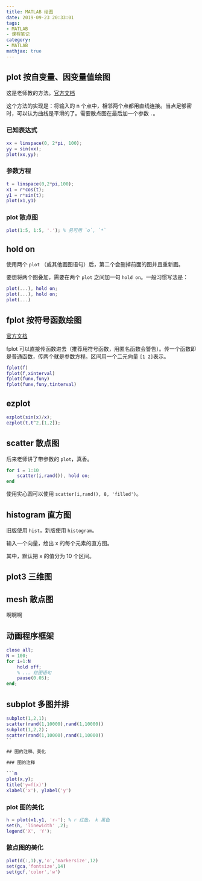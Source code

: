 ```yaml
---
title: MATLAB 绘图
date: 2019-09-23 20:33:01
tags:
- MATLAB
- 课程笔记
category:
- MATLAB
mathjax: true
---
```


## plot 按自变量、因变量值绘图

这是老师教的方法。[官方文档](https://ww2.mathworks.cn/help/matlab/ref/plot.htm)

这个方法的实现是：将输入的 n 个点中，相邻两个点都用直线连接。当点足够密时，可以认为曲线是平滑的了。需要散点图在最后加一个参数 `.`。

### 已知表达式

```MATLAB
xx = linspace(0, 2*pi, 100);
yy = sin(xx);
plot(xx,yy);
```

### 参数方程

```matlab
t = linspace(0,2*pi,100);
x1 = r*cos(t);
y1 = r*sin(t);
plot(x1,y1)
```

### plot 散点图

```m
plot(1:5, 1:5, '.'); % 另可用 `o`, `*`
```

## hold on

使用两个 `plot` （或其他画图语句）后，第二个会删掉前面的图并且重新画。

要想将两个图叠加，需要在两个 `plot` 之间加一句 `hold on`。一般习惯写法是：

```m
plot(...), hold on;
plot(...), hold on;
plot(...)
```

## fplot 按符号函数绘图

[官方文档](https://ww2.mathworks.cn/help/matlab/ref/fplot.html)

fplot 可以直接传函数进去（推荐用符号函数，用匿名函数会警告）。传一个函数即是普通函数，传两个就是参数方程。区间用一个二元向量 `[1 2]`表示。

```matlab
fplot(f)
fplot(f,xinterval)
fplot(funx,funy)
fplot(funx,funy,tinterval)
```

## ezplot

```MATLAB
ezplot(sin(x)/x);
ezplot(t,t^2,[1,2]);
```

## scatter 散点图

后来老师讲了带参数的 `plot`，真香。

```m
for i = 1:10
    scatter(i,rand()), hold on;
end
```

使用实心圆可以使用 `scatter(i,rand(), 8, 'filled')`。

## histogram 直方图

旧版使用 `hist`，新版使用 `histogram`。

输入一个向量，绘出 x 的每个元素的直方图。

其中，默认把 x 的值分为 10 个区间。

## plot3 三维图

## mesh 散点图

啊啊啊

## 动画程序框架

```matlab
close all;
N = 100;
for i=1:N
    hold off;
    % ... 绘图语句
    pause(0.05);
end;
```

## subplot 多图并排

```m
subplot(1,2,1);
scatter(rand(1,10000),rand(1,10000))
subplot(1,2,2)；
scatter(rand(1,10000),rand(1,10000))
``

## 图的注释、美化

### 图的注释

```m
plot(x,y);
title('y=f(x)')
xlabel('x'), ylabel('y')
```

### plot 图的美化

```m
h = plot(x1,y1, 'r-'); % r 红色， k 黑色
set(h, 'linewidth' ,2);
legend('X', 'Y');
```


### 散点图的美化

```m
plot(d(:,1),y,'o','markersize',12)
set(gca,'fontsize',14)
set(gcf,'color','w')
```